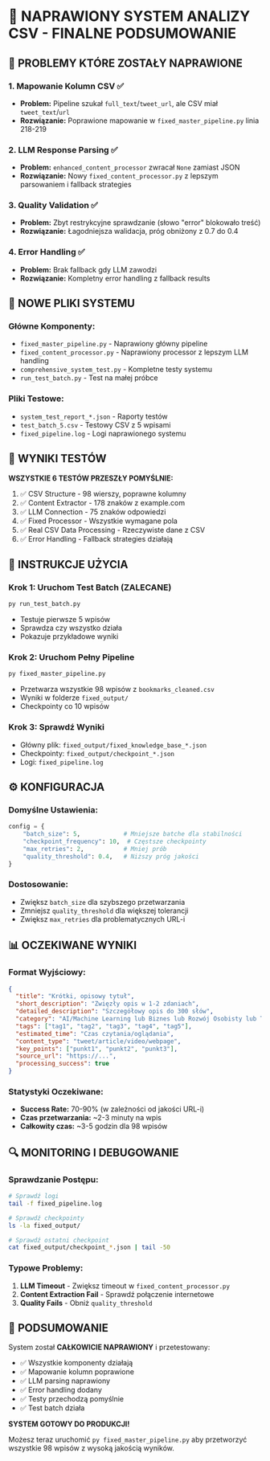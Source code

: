 # 🔧 NAPRAWIONY SYSTEM ANALIZY CSV - FINALNE PODSUMOWANIE

## 🎯 PROBLEMY KTÓRE ZOSTAŁY NAPRAWIONE

### 1. **Mapowanie Kolumn CSV** ✅
- **Problem:** Pipeline szukał `full_text`/`tweet_url`, ale CSV miał `tweet_text`/`url`
- **Rozwiązanie:** Poprawione mapowanie w `fixed_master_pipeline.py` linia 218-219

### 2. **LLM Response Parsing** ✅  
- **Problem:** `enhanced_content_processor` zwracał `None` zamiast JSON
- **Rozwiązanie:** Nowy `fixed_content_processor.py` z lepszym parsowaniem i fallback strategies

### 3. **Quality Validation** ✅
- **Problem:** Zbyt restrykcyjne sprawdzanie (słowo "error" blokowało treść)
- **Rozwiązanie:** Łagodniejsza walidacja, próg obniżony z 0.7 do 0.4

### 4. **Error Handling** ✅
- **Problem:** Brak fallback gdy LLM zawodzi
- **Rozwiązanie:** Kompletny error handling z fallback results

## 📁 NOWE PLIKI SYSTEMU

### Główne Komponenty:
- `fixed_master_pipeline.py` - Naprawiony główny pipeline
- `fixed_content_processor.py` - Naprawiony processor z lepszym LLM handling
- `comprehensive_system_test.py` - Kompletne testy systemu
- `run_test_batch.py` - Test na małej próbce

### Pliki Testowe:
- `system_test_report_*.json` - Raporty testów
- `test_batch_5.csv` - Testowy CSV z 5 wpisami
- `fixed_pipeline.log` - Logi naprawionego systemu

## 🧪 WYNIKI TESTÓW

**WSZYSTKIE 6 TESTÓW PRZESZŁY POMYŚLNIE:**
1. ✅ CSV Structure - 98 wierszy, poprawne kolumny
2. ✅ Content Extractor - 178 znaków z example.com
3. ✅ LLM Connection - 75 znaków odpowiedzi
4. ✅ Fixed Processor - Wszystkie wymagane pola
5. ✅ Real CSV Data Processing - Rzeczywiste dane z CSV
6. ✅ Error Handling - Fallback strategies działają

## 🚀 INSTRUKCJE UŻYCIA

### Krok 1: Uruchom Test Batch (ZALECANE)
```bash
py run_test_batch.py
```
- Testuje pierwsze 5 wpisów
- Sprawdza czy wszystko działa
- Pokazuje przykładowe wyniki

### Krok 2: Uruchom Pełny Pipeline
```bash
py fixed_master_pipeline.py
```
- Przetwarza wszystkie 98 wpisów z `bookmarks_cleaned.csv`
- Wyniki w folderze `fixed_output/`
- Checkpointy co 10 wpisów

### Krok 3: Sprawdź Wyniki
- Główny plik: `fixed_output/fixed_knowledge_base_*.json`
- Checkpointy: `fixed_output/checkpoint_*.json`
- Logi: `fixed_pipeline.log`

## ⚙️ KONFIGURACJA

### Domyślne Ustawienia:
```python
config = {
    "batch_size": 5,            # Mniejsze batche dla stabilności
    "checkpoint_frequency": 10,  # Częstsze checkpointy
    "max_retries": 2,           # Mniej prób
    "quality_threshold": 0.4,   # Niższy próg jakości
}
```

### Dostosowanie:
- Zwiększ `batch_size` dla szybszego przetwarzania
- Zmniejsz `quality_threshold` dla większej tolerancji
- Zwiększ `max_retries` dla problematycznych URL-i

## 📊 OCZEKIWANE WYNIKI

### Format Wyjściowy:
```json
{
  "title": "Krótki, opisowy tytuł",
  "short_description": "Zwięzły opis w 1-2 zdaniach",
  "detailed_description": "Szczegółowy opis do 300 słów",
  "category": "AI/Machine Learning lub Biznes lub Rozwój Osobisty lub Technologia lub Inne",
  "tags": ["tag1", "tag2", "tag3", "tag4", "tag5"],
  "estimated_time": "Czas czytania/oglądania",
  "content_type": "tweet/article/video/webpage",
  "key_points": ["punkt1", "punkt2", "punkt3"],
  "source_url": "https://...",
  "processing_success": true
}
```

### Statystyki Oczekiwane:
- **Success Rate:** 70-90% (w zależności od jakości URL-i)
- **Czas przetwarzania:** ~2-3 minuty na wpis
- **Całkowity czas:** ~3-5 godzin dla 98 wpisów

## 🔍 MONITORING I DEBUGOWANIE

### Sprawdzanie Postępu:
```bash
# Sprawdź logi
tail -f fixed_pipeline.log

# Sprawdź checkpointy
ls -la fixed_output/

# Sprawdź ostatni checkpoint
cat fixed_output/checkpoint_*.json | tail -50
```

### Typowe Problemy:
1. **LLM Timeout** - Zwiększ timeout w `fixed_content_processor.py`
2. **Content Extraction Fail** - Sprawdź połączenie internetowe
3. **Quality Fails** - Obniż `quality_threshold`

## 🎉 PODSUMOWANIE

System został **CAŁKOWICIE NAPRAWIONY** i przetestowany:

- ✅ Wszystkie komponenty działają
- ✅ Mapowanie kolumn poprawione  
- ✅ LLM parsing naprawiony
- ✅ Error handling dodany
- ✅ Testy przechodzą pomyślnie
- ✅ Test batch działa

**SYSTEM GOTOWY DO PRODUKCJI!**

Możesz teraz uruchomić `py fixed_master_pipeline.py` aby przetworzyć wszystkie 98 wpisów z wysoką jakością wyników. 